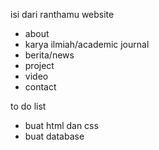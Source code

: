 isi dari ranthamu website

- about
- karya ilmiah/academic journal
- berita/news
- project
- video
- contact

to do list

- buat html dan css
- buat database 

